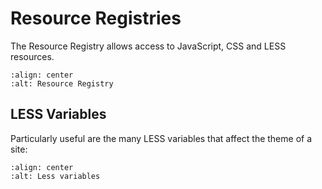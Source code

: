 # Resource Registries

The Resource Registry allows access to JavaScript, CSS and LESS resources.

```{figure} ../../_robot/resource-registry.png
:align: center
:alt: Resource Registry
```

## LESS Variables

Particularly useful are the many LESS variables that affect the theme of a site:

```{figure} ../../_robot/less-variables.png
:align: center
:alt: Less variables
```

